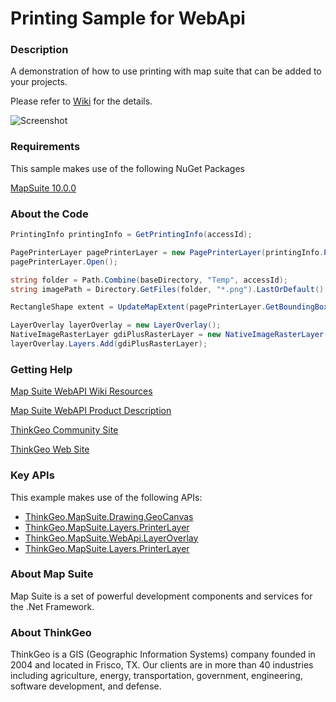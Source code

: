 # Printing Sample for WebApi

### Description

A demonstration of how to use printing with map suite that can be added to your projects.

Please refer to [Wiki](http://wiki.thinkgeo.com/wiki/map_suite_web_for_webapi) for the details.

![Screenshot](https://github.com/ThinkGeo/PrintingSample-ForWebApi/blob/master/ScreenShot.png)

### Requirements
This sample makes use of the following NuGet Packages

[MapSuite 10.0.0](https://www.nuget.org/packages?q=ThinkGeo)

### About the Code
```csharp
PrintingInfo printingInfo = GetPrintingInfo(accessId);

PagePrinterLayer pagePrinterLayer = new PagePrinterLayer(printingInfo.PaperSize, printingInfo.Orientation);
pagePrinterLayer.Open();

string folder = Path.Combine(baseDirectory, "Temp", accessId);
string imagePath = Directory.GetFiles(folder, "*.png").LastOrDefault();

RectangleShape extent = UpdateMapExtent(pagePrinterLayer.GetBoundingBox(), printingInfo.Percentage);

LayerOverlay layerOverlay = new LayerOverlay();
NativeImageRasterLayer gdiPlusRasterLayer = new NativeImageRasterLayer(imagePath, extent);
layerOverlay.Layers.Add(gdiPlusRasterLayer);
```
### Getting Help

[Map Suite WebAPI Wiki Resources](http://wiki.thinkgeo.com/wiki/map_suite_web_for_webapi)

[Map Suite WebAPI Product Description](https://thinkgeo.com/ui-controls#web-platforms)

[ThinkGeo Community Site](http://community.thinkgeo.com/)

[ThinkGeo Web Site](http://www.thinkgeo.com)

### Key APIs
This example makes use of the following APIs:

- [ThinkGeo.MapSuite.Drawing.GeoCanvas](http://wiki.thinkgeo.com/wiki/api/thinkgeo.mapsuite.drawing.geocanvas)
- [ThinkGeo.MapSuite.Layers.PrinterLayer](http://wiki.thinkgeo.com/wiki/api/thinkgeo.mapsuite.layers.printerlayer)
- [ThinkGeo.MapSuite.WebApi.LayerOverlay](http://wiki.thinkgeo.com/wiki/api/thinkgeo.mapsuite.webapi.layeroverlay)
- [ThinkGeo.MapSuite.Layers.PrinterLayer](http://wiki.thinkgeo.com/wiki/api/thinkgeo.mapsuite.layers.printerlayer)

### About Map Suite
Map Suite is a set of powerful development components and services for the .Net Framework.

### About ThinkGeo
ThinkGeo is a GIS (Geographic Information Systems) company founded in 2004 and located in Frisco, TX. Our clients are in more than 40 industries including agriculture, energy, transportation, government, engineering, software development, and defense.

